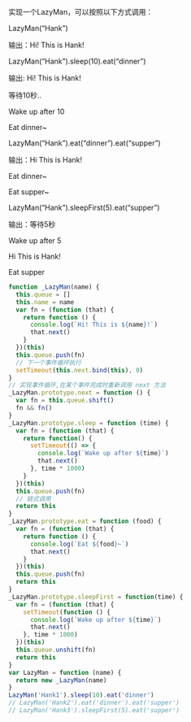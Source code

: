 实现一个LazyMan，可以按照以下方式调用：

LazyMan(“Hank”)

输出：Hi! This is Hank!

LazyMan(“Hank”).sleep(10).eat(“dinner”)

输出: Hi! This is Hank!

等待10秒..

Wake up after 10

Eat dinner~

LazyMan(“Hank”).eat(“dinner”).eat(“supper”)

输出：Hi This is Hank!

Eat dinner~

Eat supper~

LazyMan(“Hank”).sleepFirst(5).eat(“supper”)

输出：等待5秒

Wake up after 5

Hi This is Hank!

Eat supper


```js
function _LazyMan(name) {
  this.queue = []
  this.name = name
  var fn = (function (that) {
    return function () {
      console.log(`Hi! This is ${name}!`)
      that.next()
    }
  })(this)
  this.queue.push(fn)
  // 下一个事件循环执行
  setTimeout(this.next.bind(this), 0)
}
// 实现事件循环,在某个事件完成时重新调用 next 方法
_LazyMan.prototype.next = function () {
  var fn = this.queue.shift()
  fn && fn()
}
_LazyMan.prototype.sleep = function (time) {
  var fn = (function (that) {
    return function() {
      setTimeout(() => {
        console.log(`Wake up after ${time}`)
        that.next()
      }, time * 1000)
    }
  })(this)
  this.queue.push(fn)
  // 链式调用
  return this
}
_LazyMan.prototype.eat = function (food) {
  var fn = (function (that) {
    return function () {
      console.log(`Eat ${food}~`)
      that.next()
    }
  })(this)
  this.queue.push(fn)
  return this
}
_LazyMan.prototype.sleepFirst = function(time) {
  var fn = (function (that) {
    setTimeout(function () {
      console.log(`Wake up after ${time}`)
      that.next()
    }, time * 1000)
  })(this)
  this.queue.unshift(fn)
  return this
}
var LazyMan = function (name) {
  return new _LazyMan(name)
}
LazyMan('Hank1').sleep(10).eat('dinner')
// LazyMan('Hank2').eat('dinner').eat('supper')
// LazyMan('Hank3').sleepFirst(5).eat('supper')
```
